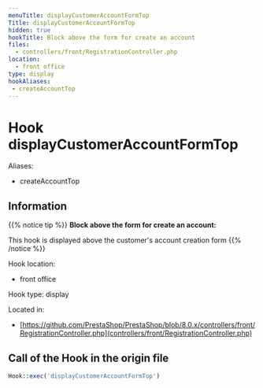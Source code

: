 ```yaml
---
menuTitle: displayCustomerAccountFormTop
Title: displayCustomerAccountFormTop
hidden: true
hookTitle: Block above the form for create an account
files:
  - controllers/front/RegistrationController.php
location:
  - front office
type: display
hookAliases:
 - createAccountTop
---
```


# Hook displayCustomerAccountFormTop

Aliases: 
 - createAccountTop



## Information

{{% notice tip %}}
**Block above the form for create an account:** 

This hook is displayed above the customer's account creation form
{{% /notice %}}

Hook location:
  - front office

Hook type: display

Located in: 
  - [https://github.com/PrestaShop/PrestaShop/blob/8.0.x/controllers/front/RegistrationController.php](controllers/front/RegistrationController.php)

## Call of the Hook in the origin file

```php
Hook::exec('displayCustomerAccountFormTop')
```